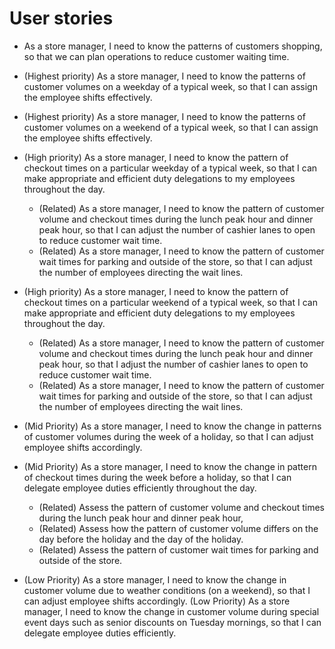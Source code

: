 # User stories
* As a store manager, I need to know the patterns of customers shopping, so that we can plan operations to reduce customer waiting time.

* (Highest priority) As a store manager, I need to know the patterns of customer volumes on a weekday of a typical week, so that I can assign the employee shifts effectively.
* (Highest priority) As a store manager, I need to know the patterns of customer volumes on a weekend of a typical week, so that I can assign the employee shifts effectively.
* (High priority) As a store manager, I need to know the pattern of checkout times on a particular weekday of a typical week, so that I can make appropriate and efficient duty delegations to my employees throughout the day.
    * (Related) As a store manager, I need to know the pattern of customer volume and checkout times during the lunch peak hour and dinner peak hour, so that I can adjust the number of cashier lanes to open to reduce customer wait time.
    * (Related) As a store manager, I need to know the pattern of customer wait times for parking and outside of the store, so that I can adjust the number of employees directing the wait lines.
* (High priority) As a store manager, I need to know the pattern of checkout times on a particular weekend of a typical week, so that I can make appropriate and efficient duty delegations to my employees throughout the day.
    * (Related) As a store manager, I need to know the pattern of customer volume and checkout times during the lunch peak hour and dinner peak hour, so that I adjust the number of cashier lanes to open to reduce customer wait time.
    * (Related) As a store manager, I need to know the pattern of customer wait times for parking and outside of the store, so that I can adjust the number of employees directing the wait lines.
* (Mid Priority) As a store manager, I need to know the change in patterns of customer volumes during the week of a holiday, so that I can adjust employee shifts accordingly.
* (Mid Priority) As a store manager, I need to know the change in pattern of checkout times during the week before a holiday, so that I can delegate employee duties efficiently throughout the day.
    * (Related) Assess the pattern of customer volume and checkout times during the lunch peak hour and dinner peak hour,
    * (Related) Assess how the pattern of customer volume differs on the day before the holiday and the day of the holiday.
    * (Related) Assess the pattern of customer wait times for parking and outside of the store.
* (Low Priority) As a store manager, I need to know the change in customer volume due to weather conditions (on a weekend), so that I can adjust employee shifts accordingly.
(Low Priority) As a store manager, I need to know the change in customer volume during special event days such as senior discounts on Tuesday mornings, so that I can delegate employee duties efficiently.


